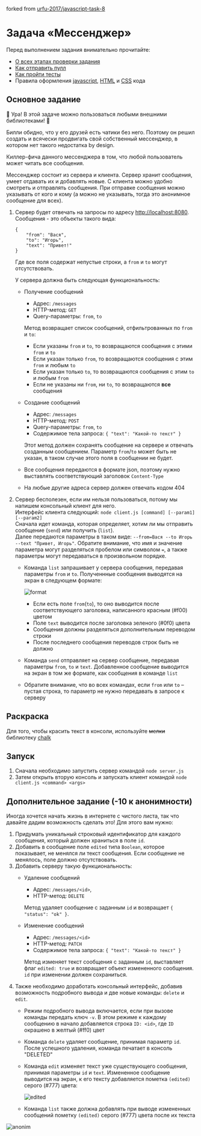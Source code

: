 forked from [urfu-2017/javascript-task-8](https://github.com/urfu-2017/javascript-task-8)

# Задача «Мессенджер»

Перед выполнением задания внимательно прочитайте:

- [О всех этапах проверки задания](https://github.com/urfu-2017/guides/blob/master/workflow/overall.md)
- [Как отправить пулл](https://github.com/urfu-2017/guides/blob/master/workflow/pull.md)
- [Как пройти тесты](https://github.com/urfu-2017/guides/blob/master/workflow/test.md)
- Правила оформления [javascript](https://github.com/urfu-2017/guides/blob/master/codestyle/js.md), [HTML](https://github.com/urfu-2017/guides/blob/master/codestyle/html.md) и [CSS](https://github.com/urfu-2017/guides/blob/master/codestyle/css.md) кода

## Основное задание

🎉 Ура! В этой задаче можно пользоваться любыми внешними библиотеками! 🎉

Билли обидно, что у его друзей есть чатики без него. Поэтому он решил создать и всячески продвигать свой собственный мессенджер, в котором нет такого недостатка by design.

Киллер-фича данного мессенджера в том, что любой пользователь может читать все сообщения.

Мессенджер состоит из сервера и клиента. Сервер хранит сообщения, умеет отдавать их и добавлять новые. С клиента можно удобно смотреть и отправлять сообщения.
При отправке сообщения можно указывать от кого и кому (а можно не указывать, тогда это анонимное сообщение для всех).


1. Сервер будет отвечать на запросы по адресу [http://localhost:8080](http://localhost:8080).
    Сообщения - это объекты такого вида:
    ```
    {
        "from": "Вася",
        "to": "Игорь",
        "text": "Привет!"
    }
    ```
    Где все поля содержат непустые строки, а `from` и `to` могут отсутствовать.

    У сервера должна быть следующая функциональность:
    
    * Получение сообщений  
        * Адрес: `/messages`
        * HTTP-метод: `GET`
        * Query-параметры: `from`, `to`
    
        Метод возвращает список сообщений, отфильтрованных по `from` и `to`:
        * Если указаны `from` и `to`, то возвращаются сообщения с этими `from` и `to`
        * Если указан только `from`, то возвращаются сообщения с этим `from` и любым `to`
        * Если указан только `to`, то возвращаются сообщения с этим `to` и любым `from`
        * Если не указаны ни `from`, ни `to`, то возвращаются __все__ сообщения
    
    * Создание сообщений
        * Адрес: `/messages`
        * HTTP-метод: `POST`
        * Query-параметры: `from`, `to`
        * Содержимое тела запроса: `{ "text": "Какой-то текст" }`

        Этот метод должен сохранять сообщение на сервере и отвечать созданным сообщением. Параметр `from`/`to` может быть не указан, в таком случае этого поля в сообщении не будет.
    
    * Все сообщения передаются в формате json, поэтому нужно выставлять соответствующий заголовок `Content-Type`

    * На любые другие адреса сервер должен отвечать кодом 404
        
1. Сервер бесполезен, если им нельзя пользоваться, потому мы напишем консольный клиент для него.  
    Интерфейс клиента следующий: `node client.js [command] [--param1] [--param2]`  
    Сначала идет команда, которая определяет, хотим ли мы отправить сообщение (`send`) или получить (`list`).  
    Далее передаются параметры в таком виде: `--from=Вася --to Игорь --text "Привет, Игорь"`.
    Обратите внимание, что имя и значение параметра могут разделяться пробелом или символом `=`, а также параметры могут передаваться в произвольном порядке.

    * Команда `list` запрашивает у сервера сообщения, передавая параметры `from` и `to`. Полученнные сообщения выводятся на экран в следующем формате:
    
        ![format](https://img-fotki.yandex.ru/get/894110/398476706.0/0_1e3c78_ea90e0d5_orig)

        * Если есть поле `from`(`to`), то оно выводится после соответствующего заголовка, написанного красным (#f00) цветом
        * Поле `text` выводится после заголовка зеленого (#0f0) цвета
        * Сообщения должны разделяться дополнительным переводом строки
        * После последнего сообщения переводов строк быть не должно
        
    * Команда `send` отправляет на сервер сообщение, передавая параметры `from`, `to` и `text`. Добавленное сообщение выводится на экран в том же формате, как сообщения в команде `list`

    * Обратите внимание, что во всех командах, если `from` или `to` – пустая строка, то параметр не нужно передавать в запросе к серверу

## Раскраска
Для того, чтобы красить текст в консоли, используйте ~~мелки~~ библиотеку [chalk](https://github.com/chalk/chalk)

## Запуск
1. Сначала необходимо запустить сервер командой `node server.js`
1. Затем открыть вторую консоль и запускать клиент командой `node client.js <command> <args>`

## Дополнительное задание (-10 к анонимности)
Иногда хочется начать жизнь в интернете с чистого листа, так что давайте дадим возможность сделать это!
Для этого вам нужно:  

1. Придумать уникальный строковый идентификатор для каждого сообщения, который должен храниться в поле `id`.
1. Добавить в сообщение поле `edited` типа `Boolean`, которое показывает, не менялся ли текст сообщения. Если сообщение не менялось, поле должно отсутствовать.
1. Добавить серверу такую функциональность:
    * Удаление сообщений
        * Адрес: `/messages/<id>`, 
        * HTTP-метод: `DELETE`

        Метод удаляет сообщение с заданным `id` и возвращает `{ "status": "ok" }`.

    * Изменение сообщений
        * Адрес: `/messages/<id>`
        * HTTP-метод: `PATCH`
        * Содержимое тела запроса: `{ "text": "Какой-то текст" }`

        Метод изменяет текст сообщения с заданным `id`, выставляет флаг `edited: true` и возвращает объект измененного сообщения. `id` при изменении должен сохраниться.
1. Также необходимо доработать консольный интерфейс, добавив возможность подробного вывода и две новые команды: `delete` и `edit`.
    * Режим подробного вывода включается, если при вызове команды передать ключ `-v`. В этом режиме к каждому сообщению в начало добавляется строка `ID: <id>`, где `ID` окрашено в желтый (#ff0) цвет
    * Команда `delete` удаляет сообщение, принимая параметр `id`. После успешного удаления, команда печатает в консоль "DELETED"
    * Команда `edit` изменяет текст уже существующего сообщения, принимая параметры `id` и `text`. Измененное сообщение выводится на экран, к его тексту добавляется пометка `(edited)` серого (#777) цвета:

        ![edited](https://img-fotki.yandex.ru/get/897385/398476706.0/0_1e3d62_d40358ac_orig)
    * Команда `list` также должна добавлять при выводе измененных сообщений пометку `(edited)` серого (#777) цвета после их текста


![anonim](https://img-fotki.yandex.ru/get/752268/398476706.0/0_1e3e80_38fa1292_orig)
